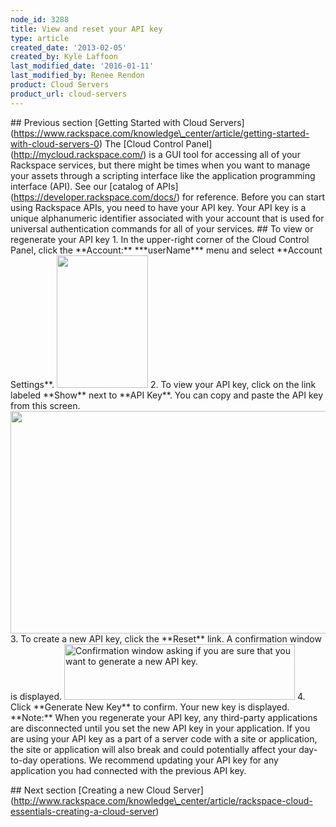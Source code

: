 ```yaml
---
node_id: 3288
title: View and reset your API key
type: article
created_date: '2013-02-05'
created_by: Kyle Laffoon
last_modified_date: '2016-01-11'
last_modified_by: Renee Rendon
product: Cloud Servers
product_url: cloud-servers
---
```


\#\# Previous section \[Getting Started with Cloud
Servers\](https://www.rackspace.com/knowledge\_center/article/getting-started-with-cloud-servers-0)
The \[Cloud Control Panel\](http://mycloud.rackspace.com/) is a GUI tool
for accessing all of your Rackspace services, but there might be times
when you want to manage your assets through a scripting interface like
the application programming interface (API). See our \[catalog of
APIs\](https://developer.rackspace.com/docs/) for reference. Before you
can start using Rackspace APIs, you need to have your API key. Your API
key is a unique alphanumeric identifier associated with your account
that is used for universal authentication commands for all of your
services. \#\# To view or regenerate your API key 1. In the upper-right
corner of the Cloud Control Panel, click the \*\*Account:\*\*
\*\*\*userName\*\*\* menu and select \*\*Account Settings\*\*.
<img src="https://8026b2e3760e2433679c-fffceaebb8c6ee053c935e8915a3fbe7.ssl.cf2.rackcdn.com/field/image/Account_Settings.png" width="146" height="212" />
2. To view your API key, click on the link labeled \*\*Show\*\* next to
\*\*API Key\*\*. You can copy and paste the API key from this screen.
<img src="https://8026b2e3760e2433679c-fffceaebb8c6ee053c935e8915a3fbe7.ssl.cf2.rackcdn.com/field/image/API_Key.png" width="567" height="356" />
3. To create a new API key, click the \*\*Reset\*\* link. A confirmation
window is displayed.
<img src="https://8026b2e3760e2433679c-fffceaebb8c6ee053c935e8915a3fbe7.ssl.cf2.rackcdn.com/field/image/RegenAPIimage_0.jpeg" alt="Confirmation window asking if you are sure that you want to generate a new API key." width="369" height="89" />
4. Click \*\*Generate New Key\*\* to confirm. Your new key is displayed.
\*\*Note:\*\* When you regenerate your API key, any third-party
applications are disconnected until you set the new API key in your
application. If you are using your API key as a part of a server code
with a site or application, the site or application will also break and
could potentially affect your day-to-day operations. We recommend
updating your API key for any application you had connected with the
previous API key.



\#\# Next section \[Creating a new Cloud
Server\](http://www.rackspace.com/knowledge\_center/article/rackspace-cloud-essentials-creating-a-cloud-server)

